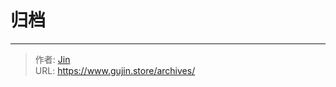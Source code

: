 # 归档




---

> 作者: [Jin](https://img.gujin.store/img/favicon.ico)  
> URL: https://www.gujin.store/archives/  

